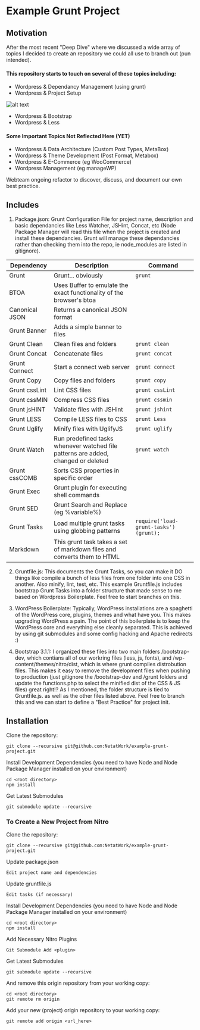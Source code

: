 Example Grunt Project
=====================

## Motivation

After the most recent "Deep Dive" where we discussed a wide array of topics I decided to create an repository we could all use to branch out (pun intended). 

#### This repository starts to touch on several of these topics including: 

* Wordpress & Dependancy Management (using grunt)
* Wordpress & Project Setup

![alt text](https://cdn.tutsplus.com/wp/authors/tom/Screen-Shot-2013-01-09-at-12.21.02-PM.png "One Does Not Simply Put Files Anywhere")

* Wordpress & Bootstrap
* Wordpress & Less

#### Some Important Topics Not Reflected Here (YET)

* Wordpress & Data Architecture (Custom Post Types, MetaBox)
* Wordpress & Theme Development (Post Format, Metabox) 
* Wordpress & E-Commerce (eg WooCommerce)
* Wordpress Management (eg manageWP)

Webteam ongoing refactor to discover, discuss, and document our own best practice. 

## Includes

1. Package.json: Grunt Configuration File for project name, description and basic dependancies like Less Watcher, JSHint, Concat, etc (Node Package Manager will read this file when the project is created and install these dependancies. Grunt will manage these dependancies rather than checking them into the repo, ie node_modules are listed in gitignore).

| Dependency    | Description   | Command       |
| ------------- | ------------- | ------------- |
| Grunt         | Grunt... obviously                        | `grunt`           |
| BTOA          | Uses Buffer to emulate the exact functionality of the browser's btoa | |
| Canonical JSON| Returns a canonical JSON format           |                   |
| Grunt Banner  | Adds a simple banner to files             |                   |
| Grunt Clean   | Clean files and folders                   | `grunt clean`     |
| Grunt Concat  | Concatenate files                         | `grunt concat`    |
| Grunt Connect |Start a connect web server                 | `grunt connect`   |
| Grunt Copy    | Copy files and folders                    | `grunt copy`      |
| Grunt cssLint | Lint CSS files                            | `grunt cssLint`   |
| Grunt cssMIN  | Compress CSS files                        | `grunt cssmin`    | 
| Grunt jsHINT  | Validate files with JSHint                | `grunt jshint`    |
| Grunt LESS    | Compile LESS files to CSS                 | `grunt Less`      |
| Grunt Uglify  | Minify files with UglifyJS                | `grunt uglify`    |
| Grunt Watch   | Run predefined tasks whenever watched file patterns are added, changed or deleted | `grunt watch` |
| Grunt cssCOMB | Sorts CSS properties in specific order    |                   |
| Grunt Exec    | Grunt plugin for executing shell commands |                   |
| Grunt SED     | Grunt Search and Replace (eg %variable%)  |                   |
| Grunt Tasks   | Load multiple grunt tasks using globbing patterns | `require('load-grunt-tasks')(grunt);` |
| Markdown      | This grunt task takes a set of markdown files and converts them to HTML | |

2. Gruntfile.js: This documents the Grunt Tasks, so you can make it DO things like compile a bunch of less files from one folder into one CSS in another. Also minify, lint, test, etc. This example Gruntfile.js includes bootstrap Grunt Tasks into a folder structure that made sense to me based on Wordpress Boilerplate. Feel free to start branches on this. 

3. WordPress Boilerplate: Typically, WordPress installations are a spaghetti of the WordPress core, plugins, themes and what have you. This makes upgrading WordPress a pain. The point of this boilerplate is to keep the WordPress core and everything else cleanly separated. This is achieved by using git submodules and some config hacking and Apache redirects :)
4. Bootstrap 3.1.1: I organized these files into two main folders /bootstrap-dev, which contians all of our workring files (less, js, fonts), and /wp-content/themes/nitro/dist, which is where grunt compiles distrobution files. This makes it easy to remove the development files when pushing to production (just gitignore the /bootstrap-dev and /grunt folders and update the functions.php to select the minified dist of the CSS &amp; JS files) great right!? As I mentioned, the folder structure is tied to Gruntfile.js. as well as the other files listed above. Feel free to branch this and we can start to define a "Best Practice" for project init.

## Installation

Clone the repository:

    git clone --recursive git@github.com:NetatWork/example-grunt-project.git
    
Install Development Dependencies (you need to have Node and Node Package Manager installed on your environment)

    cd <root directory>
    npm install

Get Latest Submodules

    git submodule update --recursive
    
    
### To Create a New Project from Nitro


Clone the repository:

    git clone --recursive git@github.com:NetatWork/example-grunt-project.git
    
Update package.json

    Edit project name and dependencies
    
Update gruntfile.js 

    Edit tasks (if necessary)
    
Install Development Dependencies (you need to have Node and Node Package Manager installed on your environment)

    cd <root directory>
    npm install
    
Add Necessary Nitro Plugins

    Git Submodule Add <plugin> 

Get Latest Submodules

    git submodule update --recursive
    
And remove this origin repository from your working copy:

    cd <root directory>
    git remote rm origin

Add your new (project) origin repository to your working copy:

    git remote add origin <url_here>


